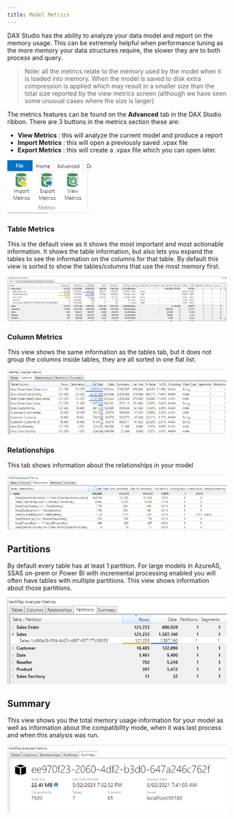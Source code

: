 ```yaml
---
title: Model Metrics
---
```


DAX Studio has the ability to analyze your data model and report on the memory usage. This can be extremely helpful when performance tuning as the more memory your data structures require, the slower they are to both process and query.

> Note: all the metrics relate to the memory used by the model when it is loaded into memory. When the model is saved to disk extra compression is applied which may result in a smaller size than the total size reported by the view metrics screen (although we have seen some unusual cases where the size is larger)

The metrics features can be found on the **Advanced** tab in the DAX Studio ribbon. There are 3 buttons in the metrics section these are:

* **View Metrics** : this will analyze the current model and produce a report
* **Import Metrics** : this will open a previously saved .vpax file
* **Export Metrics** : this will create a .vpax file which you can open later.

![](model-metrics-menu.png)

### Table Metrics

This is the default view as it shows the most important and most actionable information. It shows the table information, but also lets you expand the tables to see the information on the columns for that table. By default this view is sorted to show the tables/columns that use the most memory first.

![](table-metrics.png)

### Column Metrics

This view shows the same information as the tables tab, but it does not group the columns inside tables, they are all sorted in one flat list. 

![](column-metrics.png)

### Relationships

This tab shows information about the relationships in your model

![](relationship-metrics.png)

## Partitions

By default every table has at least 1 partition. For large models in AzureAS, SSAS on-prem or Power BI with incremental processing enabled you will often have tables with multiple partitions. This view shows information about those partitions.

![](partition-metrics.png)

## Summary

This view shows you the total memory usage information for your model as well as information about the compatibility mode, when it was last process and when this analysis was run.

![](summary-metrics.png)